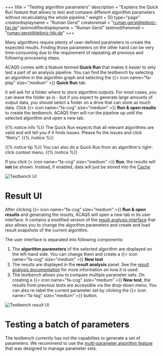 +++
title = "Testing algorithm parameters"
description = "Explains the Quick Run feature that allows to test and compare different algorithm parameters without recalculating the whole pipeline."
weight = 50
type="page"
creatordisplayname = "Ruman Gerst"
creatoremail = "ruman.gerst@leibniz-hki.de"
lastmodifierdisplayname = "Ruman Gerst"
lastmodifieremail = "ruman.gerst@leibniz-hki.de"
+++

Many algorithms require plenty of user-defined parameters to create the expected results.
Finding those parameters on the other hand can be very time-consuming due to
the requirement of repeating all previous and following processing steps.

ACAQ5 comes with a feature termed **Quick Run** that makes it easier to
only test a part of an analysis pipeline. You can find the testbench
by selecting an algorithm in the algorithm graph and selecting the {{< icon name="fa-play" size="medium" >}} **Quick Run** tab.

It will ask for a folder where to store algorithm outputs. For most cases,
you can leave the folder as is - but if you expect to generate large amounts
of output data, you should select a folder on a drive that can store as much data.
Click {{< icon name="fa-cog" size="medium" >}} **Run & open results** to create the testbench.
ACAQ5 then will run the pipeline up until the selected algorithm and open a new tab.

{{% notice info %}}
The Quick Run expects that all relevant algorithms are valid and will tell you
if it finds issues. Please fix the issues and click "Retry".
{{% /notice %}}

{{% notice tip %}}
You can also do a Quick Run from an algorithm's right-click context menu.
{{% /notice %}}

If you click {< icon name="fa-cog" size="medium" >}} **Run**, the results will **not** be shown.
Instead, if enabled, data will just be stored into the [Cache](/documentation/cache)

![Testbench UI](/img/documentation/testbench-ui.png)

# Result UI

After clicking {{< icon name="fa-cog" size="medium" >}} **Run & open results** and generating the
results, ACAQ5 will open a new tab in its user interface. It contains a modified
version of the [result analysis interface](/documentation/result-analysis) that
also allows you to change the algorithm parameters and create and load result snapshots
of the current algorithm.

The user interface is separated into following components:

1. The **algorithm parameters** of the selected algorithm are displayed on the left-hand side. You can change them and create a {{< icon name="fa-cog" size="medium" >}} **New test**
2. The results are displayed in the **result analysis** panel. See the [result analysis documentation](/documentation/result-analysis) for more information on how it is used.
3. The testbench allows you to compare multiple parameter sets. On creating a {{< icon name="fa-cog" size="medium" >}} **New test**, the results from previous tests are accessible via the drop-down menu. You can also re-label the current parameter set by clicking the {{< icon name="fa-tag" size="medium" >}} button.

![Testbench result UI](/img/documentation/testbench-result-ui.png)

# Testing a batch of parameters

The testbench currently has not the capabilites to generate a set of parameters. We recommend to use the [multi-parameter algorithm feature](/documentation/standard-library/multi-parameter)
that was designed to manage parameter sets.
